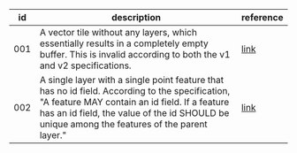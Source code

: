id|description|reference
---|---|---
001|A vector tile without any layers, which essentially results in a completely empty buffer. This is invalid according to both the v1 and v2 specifications.|[link](https://github.com/mapbox/vector-tile-spec/blob/master/2.1/vector_tile.proto#L75)
002|A single layer with a single point feature that has no id field. According to the specification, "A feature MAY contain an id field. If a feature has an id field, the value of the id SHOULD be unique among the features of the parent layer."|[link](https://github.com/mapbox/vector-tile-spec/blob/master/2.1/README.md#42-features)
